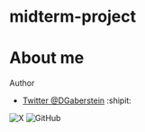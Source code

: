 # midterm-project

<div>
  <h1>About me</h1>
  <p>Author</p>
  <ul>
    <li> <a href="twitter.com/DGaberstein" rel="nofollow">Twitter @DGaberstein</a> :shipit:</li>
  </ul>
</div>

![X](https://img.shields.io/badge/X-%23000000.svg?style=for-the-badge&logo=X&logoColor=white)
![GitHub](https://img.shields.io/badge/github-%23121011.svg?style=for-the-badge&logo=github&logoColor=white)